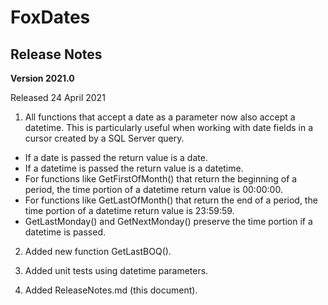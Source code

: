 # FoxDates

## Release Notes

**Version 2021.0**

Released 24 April 2021

1. All functions that accept a date as a parameter now also accept a datetime. This is particularly useful when working with date fields in a cursor created by a SQL Server query. 
* If a date is passed the return value is a date.
* If a datetime is passed the return value is a datetime.
* For functions like GetFirstOfMonth() that return the beginning of a period, the time portion of a datetime return value is 00:00:00.
* For functions like GetLastOfMonth() that return the end of a period, the time portion of a datetime return value is 23:59:59.
* GetLastMonday() and GetNextMonday() preserve the time portion if a datetime is passed.

2. Added new function GetLastBOQ().

3. Added unit tests using datetime parameters. 

4. Added ReleaseNotes.md (this document).
